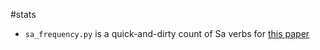 #stats

* `sa_frequency.py` is a quick-and-dirty count of Sa verbs for [this paper](https://github.com/fmatter/cariban_irregular_1)